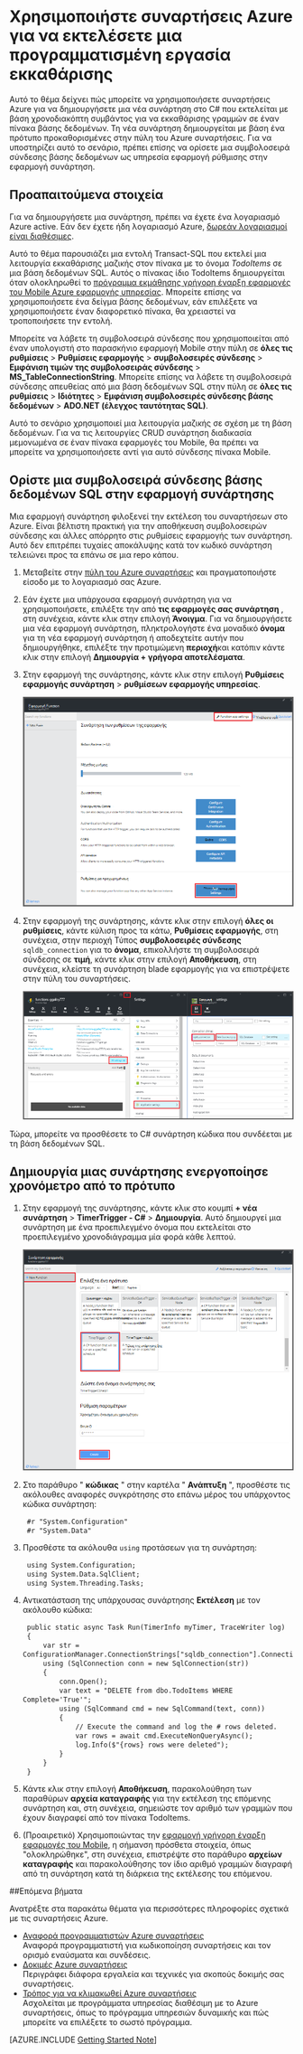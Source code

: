 <properties
   pageTitle="Χρησιμοποιήστε συναρτήσεις Azure για να εκτελέσετε μια προγραμματισμένη εργασία εκκαθάρισης | Microsoft Azure"
   description="Χρησιμοποιήστε συναρτήσεις Azure Δημιουργήστε μια συνάρτηση C# που εκτελείται με βάση χρονοδιακόπτη συμβάν."
   services="functions"
   documentationCenter="na"
   authors="ggailey777"
   manager="erikre"
   editor=""
   tags=""
   />

<tags
   ms.service="functions"
   ms.devlang="multiple"
   ms.topic="article"
   ms.tgt_pltfrm="multiple"
   ms.workload="na"
   ms.date="09/26/2016"
   ms.author="glenga"/>
   
# <a name="use-azure-functions-to-perform-a-scheduled-clean-up-task"></a>Χρησιμοποιήστε συναρτήσεις Azure για να εκτελέσετε μια προγραμματισμένη εργασία εκκαθάρισης

Αυτό το θέμα δείχνει πώς μπορείτε να χρησιμοποιήσετε συναρτήσεις Azure για να δημιουργήσετε μια νέα συνάρτηση στο C# που εκτελείται με βάση χρονοδιακόπτη συμβάντος για να εκκαθάρισης γραμμών σε έναν πίνακα βάσης δεδομένων. Τη νέα συνάρτηση δημιουργείται με βάση ένα πρότυπο προκαθορισμένες στην πύλη του Azure συναρτήσεις. Για να υποστηρίζει αυτό το σενάριο, πρέπει επίσης να ορίσετε μια συμβολοσειρά σύνδεσης βάσης δεδομένων ως υπηρεσία εφαρμογή ρύθμισης στην εφαρμογή συνάρτηση. 

## <a name="prerequisites"></a>Προαπαιτούμενα στοιχεία 

Για να δημιουργήσετε μια συνάρτηση, πρέπει να έχετε ένα λογαριασμό Azure active. Εάν δεν έχετε ήδη λογαριασμό Azure, [δωρεάν λογαριασμοί είναι διαθέσιμες](https://azure.microsoft.com/free/).

Αυτό το θέμα παρουσιάζει μια εντολή Transact-SQL που εκτελεί μια λειτουργία εκκαθάρισης μαζικής στον πίνακα με το όνομα *TodoItems* σε μια βάση δεδομένων SQL. Αυτός ο πίνακας ίδιο TodoItems δημιουργείται όταν ολοκληρωθεί το [πρόγραμμα εκμάθησης γρήγορη έναρξη εφαρμογές του Mobile Azure εφαρμογής υπηρεσίας](../app-service-mobile/app-service-mobile-ios-get-started.md). Μπορείτε επίσης να χρησιμοποιήσετε ένα δείγμα βάσης δεδομένων, εάν επιλέξετε να χρησιμοποιήσετε έναν διαφορετικό πίνακα, θα χρειαστεί να τροποποιήσετε την εντολή.

Μπορείτε να λάβετε τη συμβολοσειρά σύνδεσης που χρησιμοποιείται από έναν υπολογιστή στο παρασκήνιο εφαρμογή Mobile στην πύλη σε **όλες τις ρυθμίσεις** > **Ρυθμίσεις εφαρμογής** > **συμβολοσειρές σύνδεσης** > **Εμφάνιση τιμών της συμβολοσειράς σύνδεσης** > **MS_TableConnectionString**. Μπορείτε επίσης να λάβετε τη συμβολοσειρά σύνδεσης απευθείας από μια βάση δεδομένων SQL στην πύλη σε **όλες τις ρυθμίσεις** > **Ιδιότητες** > **Εμφάνιση συμβολοσειρές σύνδεσης βάσης δεδομένων** > **ADO.NET (έλεγχος ταυτότητας SQL)**.

Αυτό το σενάριο χρησιμοποιεί μια λειτουργία μαζικής σε σχέση με τη βάση δεδομένων. Για να τις λειτουργίες CRUD συνάρτηση διαδικασία μεμονωμένα σε έναν πίνακα εφαρμογές του Mobile, θα πρέπει να μπορείτε να χρησιμοποιήσετε αντί για αυτό σύνδεσης πίνακα Mobile.

## <a name="set-a-sql-database-connection-string-in-the-function-app"></a>Ορίστε μια συμβολοσειρά σύνδεσης βάσης δεδομένων SQL στην εφαρμογή συνάρτησης

Μια εφαρμογή συνάρτηση φιλοξενεί την εκτέλεση του συναρτήσεων στο Azure. Είναι βέλτιστη πρακτική για την αποθήκευση συμβολοσειρών σύνδεσης και άλλες απόρρητο στις ρυθμίσεις εφαρμογής των συνάρτηση. Αυτό δεν επιτρέπει τυχαίες αποκάλυψης κατά τον κωδικό συνάρτηση τελειώνει προς τα επάνω σε μια repo κάπου. 

1. Μεταβείτε στην [πύλη του Azure συναρτήσεις](https://functions.azure.com/signin) και πραγματοποιήστε είσοδο με το λογαριασμό σας Azure.

2. Εάν έχετε μια υπάρχουσα εφαρμογή συνάρτηση για να χρησιμοποιήσετε, επιλέξτε την από **τις εφαρμογές σας συνάρτηση** , στη συνέχεια, κάντε κλικ στην επιλογή **Άνοιγμα**. Για να δημιουργήσετε μια νέα εφαρμογή συνάρτηση, πληκτρολογήστε ένα μοναδικό **όνομα** για τη νέα εφαρμογή συνάρτηση ή αποδεχτείτε αυτήν που δημιουργήθηκε, επιλέξτε την προτιμώμενη **περιοχή**και κατόπιν κάντε κλικ στην επιλογή **Δημιουργία + γρήγορα αποτελέσματα**. 

3. Στην εφαρμογή της συνάρτησης, κάντε κλικ στην επιλογή **Ρυθμίσεις εφαρμογής συνάρτηση** > **ρυθμίσεων εφαρμογής υπηρεσίας**. 

    ![Συνάρτηση blade ρυθμίσεις εφαρμογής](./media/functions-create-an-event-processing-function/functions-app-service-settings.png)

4. Στην εφαρμογή της συνάρτησης, κάντε κλικ στην επιλογή **όλες οι ρυθμίσεις**, κάντε κύλιση προς τα κάτω, **Ρυθμίσεις εφαρμογής**, στη συνέχεια, στην περιοχή Τύπος **συμβολοσειρές σύνδεσης** `sqldb_connection` για το **όνομα**, επικολλήστε τη συμβολοσειρά σύνδεσης σε **τιμή**, κάντε κλικ στην επιλογή **Αποθήκευση**, στη συνέχεια, κλείστε τη συνάρτηση blade εφαρμογής για να επιστρέψετε στην πύλη του συναρτήσεις.

    ![Συμβολοσειρά σύνδεσης ρύθμιση εφαρμογής υπηρεσίας](./media/functions-create-an-event-processing-function/functions-app-service-settings-connection-strings.png)

Τώρα, μπορείτε να προσθέσετε το C# συνάρτηση κώδικα που συνδέεται με τη βάση δεδομένων SQL.

## <a name="create-a-timer-triggered-function-from-the-template"></a>Δημιουργία μιας συνάρτησης ενεργοποίησε χρονόμετρο από το πρότυπο

1. Στην εφαρμογή της συνάρτησης, κάντε κλικ στο κουμπί **+ νέα συνάρτηση** > **TimerTrigger - C#** > **Δημιουργία**. Αυτό δημιουργεί μια συνάρτηση με ένα προεπιλεγμένο όνομα που εκτελείται στο προεπιλεγμένο χρονοδιάγραμμα μία φορά κάθε λεπτού. 

    ![Δημιουργήστε μια νέα συνάρτηση ενεργοποίησε χρονομέτρησης](./media/functions-create-an-event-processing-function/functions-create-new-timer-trigger.png)

2. Στο παράθυρο " **κώδικας** " στην καρτέλα " **Ανάπτυξη** ", προσθέστε τις ακόλουθες αναφορές συγκρότησης στο επάνω μέρος του υπάρχοντος κώδικα συνάρτηση:

        #r "System.Configuration"
        #r "System.Data"

3. Προσθέστε τα ακόλουθα `using` προτάσεων για τη συνάρτηση:

        using System.Configuration;
        using System.Data.SqlClient;
        using System.Threading.Tasks; 

4. Αντικατάσταση της υπάρχουσας συνάρτησης **Εκτέλεση** με τον ακόλουθο κώδικα:

        public static async Task Run(TimerInfo myTimer, TraceWriter log)
        {
            var str = ConfigurationManager.ConnectionStrings["sqldb_connection"].ConnectionString;
            using (SqlConnection conn = new SqlConnection(str))
            {
                conn.Open();
                var text = "DELETE from dbo.TodoItems WHERE Complete='True'";
                using (SqlCommand cmd = new SqlCommand(text, conn))
                {
                    // Execute the command and log the # rows deleted.
                    var rows = await cmd.ExecuteNonQueryAsync();
                    log.Info($"{rows} rows were deleted");
                }
            }
        }

5. Κάντε κλικ στην επιλογή **Αποθήκευση**, παρακολούθηση των παραθύρων **αρχεία καταγραφής** για την εκτέλεση της επόμενης συνάρτηση και, στη συνέχεια, σημειώστε τον αριθμό των γραμμών που έχουν διαγραφεί από τον πίνακα TodoItems.

6. (Προαιρετικό) Χρησιμοποιώντας την [εφαρμογή γρήγορη έναρξη εφαρμογές του Mobile](../app-service-mobile/app-service-mobile-ios-get-started.md), η σήμανση πρόσθετα στοιχεία, όπως "ολοκληρώθηκε", στη συνέχεια, επιστρέψτε στο παράθυρο **αρχείων καταγραφής** και παρακολούθησης τον ίδιο αριθμό γραμμών διαγραφή από τη συνάρτηση κατά τη διάρκεια της εκτέλεσης του επόμενου. 

##<a name="next-steps"></a>Επόμενα βήματα

Ανατρέξτε στα παρακάτω θέματα για περισσότερες πληροφορίες σχετικά με τις συναρτήσεις Azure.

+ [Αναφορά προγραμματιστών Azure συναρτήσεις](functions-reference.md)  
Αναφορά προγραμματιστή για κωδικοποίηση συναρτήσεις και τον ορισμό εναύσματα και συνδέσεις.
+ [Δοκιμές Azure συναρτήσεις](functions-test-a-function.md)  
Περιγράφει διάφορα εργαλεία και τεχνικές για σκοπούς δοκιμής σας συναρτήσεις.
+ [Τρόπος για να κλιμακωθεί Azure συναρτήσεις](functions-scale.md)  
Ασχολείται με προγράμματα υπηρεσίας διαθέσιμη με το Azure συναρτήσεις, όπως το πρόγραμμα υπηρεσιών δυναμικής και πώς μπορείτε να επιλέξετε το σωστό πρόγραμμα.  

[AZURE.INCLUDE [Getting Started Note](../../includes/functions-get-help.md)]